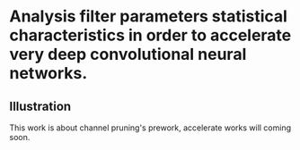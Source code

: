 Analysis filter parameters statistical characteristics in order to accelerate very deep convolutional neural networks.
======
Illustration
------
This work is about channel pruning's prework, accelerate works will coming soon.
